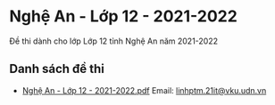 # Nghệ An - Lớp 12 - 2021-2022

Đề thi dành cho lớp Lớp 12 tỉnh Nghệ An năm 2021-2022

## Danh sách đề thi

- [Nghệ An - Lớp 12 - 2021-2022.pdf](Nghệ%20An%20-%20Lớp%2012%20-%202021-2022.pdf)
Email: linhptm.21it@vku.udn.vn

